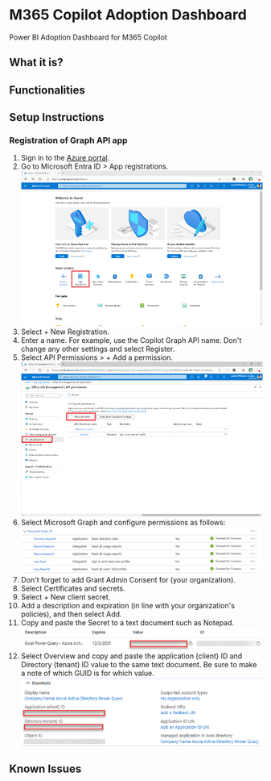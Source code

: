 # M365 Copilot Adoption Dashboard
Power BI Adoption Dashboard for M365 Copilot
## What it is?
## Functionalities
## Setup Instructions
### Registration of Graph API app
1. Sign in to the [Azure portal](https://portal.azure.com/). 
2. Go to Microsoft Entra ID > App registrations. 
![Screenshot showing the Entra app registration.](/Images/Setup1.png)
3. Select + New Registration.
4. Enter a name. For example, use the Copilot Graph API name. Don't change any other settings and select Register.
5. Select API Permissions > + Add a permission.
 ![Screenshot that shows API permissions.](/Images/Setup2.png)  
6. Select Microsoft Graph and configure permissions as follows:
![Screenshot showing permissions.](/Images/Setup3.png)
7. Don't forget to add Grant Admin Consent for (your organization).
8. Select Certificates and secrets.
9. Select + New client secret.
10. Add a description and expiration (in line with your organization's policies), and then select Add.
11. Copy and paste the Secret to a text document such as Notepad.
![Screenshot showing permissions.](/Images/Setup4.png)
12. Select Overview and copy and paste the application (client) ID and Directory (tenant) ID value to the same text document. Be sure to make a note of which GUID is for which value.
![Screenshot showing permissions.](/Images/Setup5.png)


## Known Issues
